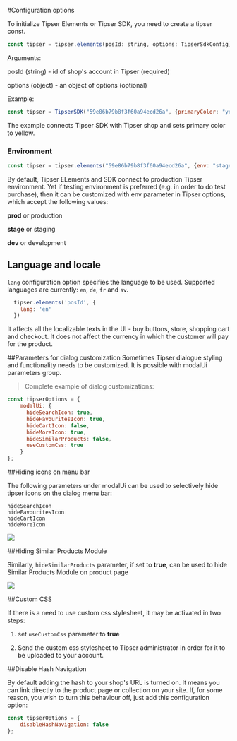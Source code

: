 #Configuration options

To initialize Tipser Elements or Tipser SDK, you need to create a tipser const.

```javascript
const tipser = tipser.elements(posId: string, options: TipserSdkConfig);
```

Arguments:

posId (string) - id of shop's account in Tipser (required)

options (object) - an object of options (optional)

Example:

```javascript
const tipser = TipserSDK("59e86b79b8f3f60a94ecd26a", {primaryColor: "yellow"});
```

The example connects Tipser SDK with Tipser shop and sets primary color to yellow.

### Environment

```javascript
const tipser = tipser.elements("59e86b79b8f3f60a94ecd26a", {env: "stage"});
```

By default, Tipser ELements and SDK connect to production Tipser environment. Yet if testing environment is preferred (e.g. in order to do test purchase), then it can be customized with env parameter in Tipser options, which accept the following values:

**prod** or production

**stage** or staging

**dev** or development

## Language and locale

`lang` configuration option specifies the language to be used. Supported languages are currently: `en`, `de`, `fr` and `sv`.

```js
  tipser.elements('posId', {
    lang: 'en'
  })
```

It affects all the localizable texts in the UI - buy buttons, store, shopping cart and checkout. It does not affect the currency in which the customer will pay for the product.


##Parameters for dialog customization
Sometimes Tipser dialogue styling and functionality needs to be customized. It is possible with modalUi parameters group.

> Complete example of dialog customizations:

```javascript
const tipserOptions = {
    modalUi: {
      hideSearchIcon: true,
      hideFavouritesIcon: true,
      hideCartIcon: false,
      hideMoreIcon: true,
      hideSimilarProducts: false,
      useCustomCss: true
    }
};
```

##Hiding icons on menu bar

The following parameters under modalUi can be used to selectively hide tipser icons on the dialog menu bar: 

`hideSearchIcon` <br> 
`hideFavouritesIcon` <br>
`hideCartIcon` <br>
`hideMoreIcon` <br>

[![](widget1.png)](/images/widget1.png)

##Hiding Similar Products Module

Similarly, `hideSimilarProducts` parameter, if set to **true**, can be used to hide Similar Products Module on product page

[![](widget2.png)](/images/widget2.png)

##Custom CSS

If there is a need to use custom css stylesheet, it may be activated in two steps:

1. set `useCustomCss` parameter to **true**
    
2. Send the custom css stylesheet to Tipser administrator in order for it to be uploaded to your account.

##Disable Hash Navigation

By default adding the hash to your shop's URL is turned on. It means you can link directly to the product page or collection on your site. If, for some reason, you wish to turn this behaviour off, just add this configuration option: 

```javascript
const tipserOptions = {
    disableHashNavigation: false
};
```